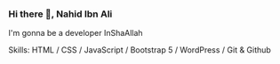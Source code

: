 ### Hi there 👋, Nahid Ibn Ali
I'm gonna be a developer InShaAllah

Skills: HTML / CSS / JavaScript / Bootstrap 5 / WordPress / Git & Github
